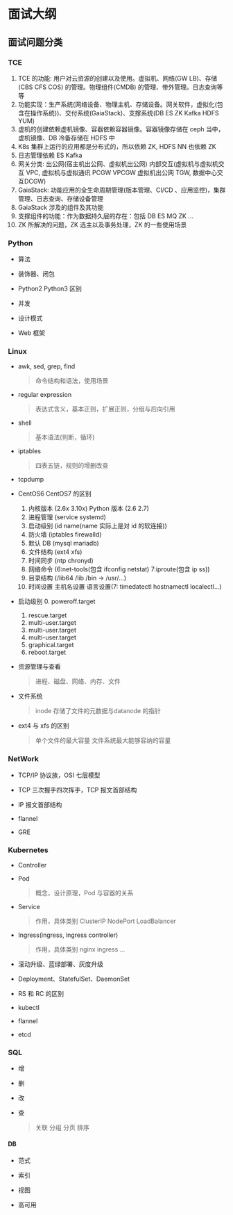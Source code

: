 # 面试大纲

## 面试问题分类

### TCE

1. TCE 的功能: 用户对云资源的创建以及使用。虚拟机、网络(GW LB)、存储(CBS CFS COS) 的管理。物理组件(CMDB) 的管理、带外管理。日志查询等等
2. 功能实现：生产系统(网络设备、物理主机、存储设备。网关软件，虚拟化(包含在操作系统))、交付系统(GaiaStack)、支撑系统(DB ES ZK Kafka HDFS YUM)
3. 虚机的创建依赖虚机镜像、容器依赖容器镜像。容器镜像存储在 ceph 当中，虚机镜像、DB 冷备存储在 HDFS 中
4. K8s 集群上运行的应用都是分布式的，所以依赖 ZK, HDFS NN 也依赖 ZK
5. 日志管理依赖 ES Kafka
6. 网关分类: 出公网(宿主机出公网、虚拟机出公网) 内部交互(虚拟机与虚拟机交互 VPC, 虚拟机与虚拟通讯 PCGW VPCGW 虚拟机出公网 TGW,  数据中心交互DCGW)
7. GaiaStack: 功能应用的全生命周期管理(版本管理、CI/CD 、应用监控)，集群管理、日志查询、存储设备管理
8. GaiaStack 涉及的组件及其功能
9. 支撑组件的功能：作为数据持久层的存在：包括 DB ES MQ ZK ...
10. ZK 所解决的问题，ZK 选主以及事务处理，ZK 的一些使用场景

### Python

- 算法

- 装饰器、闭包

- Python2 Python3 区别

- 并发

- 设计模式

- Web 框架

### Linux

- awk, sed, grep, find
   > 命令结构和语法，使用场景

- regular expression
   > 表达式含义，基本正则，扩展正则，分组与后向引用

- shell
   > 基本语法(判断，循环)

- iptables
   > 四表五链，规则的增删改查

- tcpdump

- CentOS6 CentOS7 的区别
  1. 内核版本 (2.6x 3.10x) Python 版本 (2.6 2.7)
  2. 进程管理 (service systemd)
  3. 启动级别 (id name(name 实际上是对 id 的软连接))
  4. 防火墙 (iptables firewalld)
  5. 默认 DB (mysql mariadb)
  6. 文件结构 (ext4 xfs)
  7. 时间同步 (ntp chronyd)
  8. 网络命令 (6:net-tools(包含 ifconfig netstat) 7:iproute(包含 ip ss))
  9. 目录结构 (/lib64 /lib /bin -> /usr/...)
  10. 时间设置 主机名设置 语言设置(7: timedatectl hostnamectl localectl...)

- 启动级别
  0. poweroff.target
  1. rescue.target
  2. multi-user.target
  3. multi-user.target
  4. multi-user.target
  5. graphical.target
  6. reboot.target

- 资源管理与查看
   > 进程、磁盘、网络、内存、文件

- 文件系统
   > inode 存储了文件的元数据与datanode 的指针

- ext4 与 xfs 的区别
   > 单个文件的最大容量 文件系统最大能够容纳的容量

### NetWork

- TCP/IP 协议族，OSI 七层模型

- TCP 三次握手四次挥手，TCP 报文首部结构

- IP 报文首部结构

- flannel

- GRE

### Kubernetes

- Controller

- Pod
   > 概念，设计原理，Pod 与容器的关系

- Service
   > 作用，具体类别
   > ClusterIP NodePort LoadBalancer

- Ingress(ingress, ingress controller)
   > 作用，具体类别
   > nginx ingress ...

- 滚动升级、蓝绿部署、灰度升级

- Deployment、StatefulSet、DaemonSet

- RS 和 RC 的区别

- kubectl

- flannel

- etcd

### SQL

- 增

- 删

- 改

- 查
   > 关联 分组 分页 排序

#### DB

- 范式

- 索引

- 视图

- 高可用